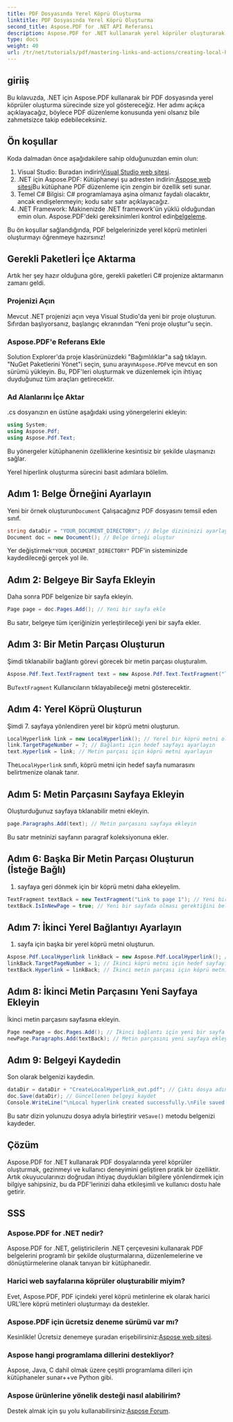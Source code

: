 ```yaml
---
title: PDF Dosyasında Yerel Köprü Oluşturma
linktitle: PDF Dosyasında Yerel Köprü Oluşturma
second_title: Aspose.PDF for .NET API Referansı
description: Aspose.PDF for .NET kullanarak yerel köprüler oluşturarak PDF belgelerinizde gezinmeyi nasıl iyileştireceğinizi keşfedin. Bu adım adım eğitim sizi tüm süreçte yönlendirir.
type: docs
weight: 40
url: /tr/net/tutorials/pdf/mastering-links-and-actions/creating-local-hyperlink/
---
```

## giriiş

Bu kılavuzda, .NET için Aspose.PDF kullanarak bir PDF dosyasında yerel köprüler oluşturma sürecinde size yol göstereceğiz. Her adımı açıkça açıklayacağız, böylece PDF düzenleme konusunda yeni olsanız bile zahmetsizce takip edebileceksiniz.

## Ön koşullar

Koda dalmadan önce aşağıdakilere sahip olduğunuzdan emin olun:

1.  Visual Studio: Buradan indirin[Visual Studio web sitesi](https://visualstudio.microsoft.com/).
2.  .NET için Aspose.PDF: Kütüphaneyi şu adresten indirin:[Aspose web sitesi](https://releases.aspose.com/pdf/net/)Bu kütüphane PDF düzenleme için zengin bir özellik seti sunar.
3. Temel C# Bilgisi: C# programlamaya aşina olmanız faydalı olacaktır, ancak endişelenmeyin; kodu satır satır açıklayacağız.
4. .NET Framework: Makinenizde .NET framework'ün yüklü olduğundan emin olun. Aspose.PDF'deki gereksinimleri kontrol edin[belgeleme](https://reference.aspose.com/pdf/net/).

Bu ön koşullar sağlandığında, PDF belgelerinizde yerel köprü metinleri oluşturmayı öğrenmeye hazırsınız!

## Gerekli Paketleri İçe Aktarma

Artık her şey hazır olduğuna göre, gerekli paketleri C# projenize aktarmanın zamanı geldi.

### Projenizi Açın

Mevcut .NET projenizi açın veya Visual Studio'da yeni bir proje oluşturun. Sıfırdan başlıyorsanız, başlangıç ekranından “Yeni proje oluştur”u seçin.

### Aspose.PDF'e Referans Ekle

 Solution Explorer'da proje klasörünüzdeki "Bağımlılıklar"a sağ tıklayın. "NuGet Paketlerini Yönet"i seçin, şunu arayın`Aspose.PDF`ve mevcut en son sürümü yükleyin. Bu, PDF'leri oluşturmak ve düzenlemek için ihtiyaç duyduğunuz tüm araçları getirecektir.

### Ad Alanlarını İçe Aktar

.cs dosyanızın en üstüne aşağıdaki using yönergelerini ekleyin:

```csharp
using System;
using Aspose.Pdf;
using Aspose.Pdf.Text;
```

Bu yönergeler kütüphanenin özelliklerine kesintisiz bir şekilde ulaşmanızı sağlar.

Yerel hiperlink oluşturma sürecini basit adımlara bölelim.

## Adım 1: Belge Örneğini Ayarlayın

 Yeni bir örnek oluşturun`Document` Çalışacağınız PDF dosyasını temsil eden sınıf.

```csharp
string dataDir = "YOUR_DOCUMENT_DIRECTORY"; // Belge dizininizi ayarlayın
Document doc = new Document(); // Belge örneği oluştur
```

 Yer değiştirmek`"YOUR_DOCUMENT_DIRECTORY"` PDF'in sisteminizde kaydedileceği gerçek yol ile.

## Adım 2: Belgeye Bir Sayfa Ekleyin

Daha sonra PDF belgenize bir sayfa ekleyin.

```csharp
Page page = doc.Pages.Add(); // Yeni bir sayfa ekle
```

Bu satır, belgeye tüm içeriğinizin yerleştirileceği yeni bir sayfa ekler.

## Adım 3: Bir Metin Parçası Oluşturun

Şimdi tıklanabilir bağlantı görevi görecek bir metin parçası oluşturalım.

```csharp
Aspose.Pdf.Text.TextFragment text = new Aspose.Pdf.Text.TextFragment("link page number test to page 7"); // Bir metin parçası oluşturun
```

 Bu`TextFragment` Kullanıcıların tıklayabileceği metni gösterecektir.

## Adım 4: Yerel Köprü Oluşturun

Şimdi 7. sayfaya yönlendiren yerel bir köprü metni oluşturun.

```csharp
LocalHyperlink link = new LocalHyperlink(); // Yerel bir köprü metni oluşturun
link.TargetPageNumber = 7; // Bağlantı için hedef sayfayı ayarlayın
text.Hyperlink = link; // Metin parçası için köprü metni ayarlayın
```

 The`LocalHyperlink` sınıfı, köprü metni için hedef sayfa numarasını belirtmenize olanak tanır.

## Adım 5: Metin Parçasını Sayfaya Ekleyin

Oluşturduğunuz sayfaya tıklanabilir metni ekleyin.

```csharp
page.Paragraphs.Add(text); // Metin parçasını sayfaya ekleyin
```

Bu satır metninizi sayfanın paragraf koleksiyonuna ekler.

## Adım 6: Başka Bir Metin Parçası Oluşturun (İsteğe Bağlı)

1. sayfaya geri dönmek için bir köprü metni daha ekleyelim.

```csharp
TextFragment textBack = new TextFragment("Link to page 1"); // Yeni bir metin parçası oluştur
textBack.IsInNewPage = true; // Yeni bir sayfada olması gerektiğini belirtin
```

## Adım 7: İkinci Yerel Bağlantıyı Ayarlayın

1. sayfa için başka bir yerel köprü metni oluşturun.

```csharp
Aspose.Pdf.LocalHyperlink linkBack = new Aspose.Pdf.LocalHyperlink(); // Başka bir yerel köprü metni oluştur
linkBack.TargetPageNumber = 1; // İkinci köprü metni için hedef sayfayı ayarlayın
textBack.Hyperlink = linkBack; // İkinci metin parçası için köprü metni ayarlayın
```

## Adım 8: İkinci Metin Parçasını Yeni Sayfaya Ekleyin

İkinci metin parçasını sayfasına ekleyin.

```csharp
Page newPage = doc.Pages.Add(); // İkinci bağlantı için yeni bir sayfa ekleyin
newPage.Paragraphs.Add(textBack); // Metin parçasını yeni sayfaya ekleyin
```

## Adım 9: Belgeyi Kaydedin

Son olarak belgenizi kaydedin.

```csharp
dataDir = dataDir + "CreateLocalHyperlink_out.pdf"; // Çıktı dosya adını belirtin
doc.Save(dataDir); // Güncellenen belgeyi kaydet
Console.WriteLine("\nLocal hyperlink created successfully.\nFile saved at " + dataDir);
```

 Bu satır dizin yolunuzu dosya adıyla birleştirir ve`Save()` metodu belgenizi kaydeder.

## Çözüm

Aspose.PDF for .NET kullanarak PDF dosyalarında yerel köprüler oluşturmak, gezinmeyi ve kullanıcı deneyimini geliştiren pratik bir özelliktir. Artık okuyucularınızı doğrudan ihtiyaç duydukları bilgilere yönlendirmek için bilgiye sahipsiniz, bu da PDF'lerinizi daha etkileşimli ve kullanıcı dostu hale getirir.

## SSS

### Aspose.PDF for .NET nedir?
Aspose.PDF for .NET, geliştiricilerin .NET çerçevesini kullanarak PDF belgelerini programlı bir şekilde oluşturmalarına, düzenlemelerine ve dönüştürmelerine olanak tanıyan bir kütüphanedir.

### Harici web sayfalarına köprüler oluşturabilir miyim?
Evet, Aspose.PDF, PDF içindeki yerel köprü metinlerine ek olarak harici URL'lere köprü metinleri oluşturmayı da destekler.

### Aspose.PDF için ücretsiz deneme sürümü var mı?
 Kesinlikle! Ücretsiz denemeye şuradan erişebilirsiniz:[Aspose web sitesi](https://releases.aspose.com/).

### Aspose hangi programlama dillerini destekliyor?
Aspose, Java, C dahil olmak üzere çeşitli programlama dilleri için kütüphaneler sunar++ve Python gibi.

### Aspose ürünlerine yönelik desteği nasıl alabilirim?
 Destek almak için şu yolu kullanabilirsiniz:[Aspose Forum](https://forum.aspose.com/c/pdf/10).